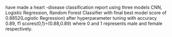 have made a heart -disease classification report using three models CNN,  Logistic Regression,  Random  Forest Classifier with final best model score of 0.8852(Logistic Regression) after hyperparameter tuning 
with accuracy 0.89, f1 scores(0,1)=(0.88,0.89) where 0 and 1 represents male and female respectively.

